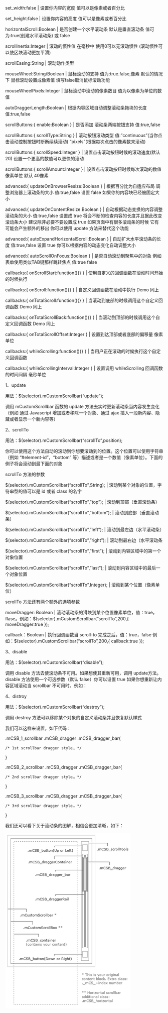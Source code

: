 set_width:false | 设置你内容的宽度 值可以是像素或者百分比

set_height:false | 设置你内容的高度 值可以是像素或者百分比

horizontalScroll:Boolean | 是否创建一个水平滚动条 默认是垂直滚动条 值可为:true(创建水平滚动条) 或 false

scrollInertia:Integer | 滚动的惯性值 在毫秒中 使用0可以无滚动惯性 (滚动惯性可以使区块滚动更加平滑)

scrollEasing:String | 滚动动作类型

mouseWheel:String/Boolean | 鼠标滚动的支持 值为:true.false,像素 默认的情况下 鼠标滚动设置成像素值 填写false取消鼠标滚动功能

mouseWheelPixels:Integer | 鼠标滚动中滚动的像素数目 值为以像素为单位的数值

autoDraggerLength:Boolean | 根据内容区域自动调整滚动条拖块的长度 值:true,false

scrollButtons:{   enable:Boolean  } | 是否添加 滚动条两端按钮支持 值:true,false

scrollButtons:{   scrollType:String  } | 滚动按钮滚动类型 值:”continuous”(当你点击滚动控制按钮时断断续续滚动)  “pixels”(根据每次点击的像素数来滚动)

scrollButtons:{   scrollSpeed:Integer  } | 设置点击滚动按钮时候的滚动速度(默认 20) 设置一个更高的数值可以更快的滚动

scrollButtons:{   scrollAmount:Integer   } | 设置点击滚动按钮时候每次滚动的数值 像素单位 默认 40像素

advanced:{   updateOnBrowserResize:Boolean  } | 根据百分比为自适应布局 调整浏览器上滚动条的大小 值:true,false 设置 false 如果你的内容块已经被固定大小

advanced:{   updateOnContentResize:Boolean   } |
自动根据动态变换的内容调整滚动条的大小 值:true,false 设置成 true 将会不断的检查内容的长度并且据此改变滚动条大小
建议除非必要不要设置成 true 如果页面中有很多滚动条的时候 它有可能会产生额外的移出 你可以使用 update 方法来替代这个功能

advanced:{   autoExpandHorizontalScroll:Boolean   } | 自动扩大水平滚动条的长度 值:true,false 设置 true 你可以根据内容的动态变化自动调整大小

advanced:{   autoScrollOnFocus:Boolean   } | 是否自动滚动到聚焦中的对象 例如表单使用类似TAB键那样跳转焦点 值:true false

callbacks:{   onScrollStart:function(){}   } | 使用自定义的回调函数在滚动时间开始的时候执行

callbacks:{   onScroll:function(){}   } | 自定义回调函数在滚动中执行 Demo 同上

callbacks:{   onTotalScroll:function(){}  } | 当滚动到底部的时候调用这个自定义回调函数 Demo 同上

callbacks:{   onTotalScrollBack:function(){}   } | 当滚动到顶部的时候调用这个自定义回调函数 Demo 同上

callbacks:{   onTotalScrollOffset:Integer   } | 设置到达顶部或者底部的偏移量 像素单位

callbacks:{  whileScrolling:function(){}  } | 当用户正在滚动的时候执行这个自定义回调函数

callbacks:{  whileScrollingInterval:Integer  } | 设置调用 whileScrolling 回调函数的时间间隔 毫秒单位

1、update

用法：$(selector).mCustomScrollbar(“update”);

调用 mCustomScrollbar 函数的 update 方法去实时更新滚动条当内容发生变化（例如 通过 Javascript 增加或者移除一个对象、通过 ajax 插入一段新内容、隐藏或者显示一个新内容等）

2、scrollTo

用法：$(selector).mCustomScrollbar(“scrollTo”,position);

你可以使用这个方法自动的滚动到你想要滚动到的位置。这个位置可以使用字符串（例如 “#element-id”，“bottom” 等）描述或者是一个数值（像素单位）。下面的例子将会滚动到最下面的对象

scrollTo 方法的参数

$(selector).mCustomScrollbar(“scrollTo”,String); | 滚动到某个对象的位置，字符串型的值可以是 id 或者 class 的名字

$(selector).mCustomScrollbar(“scrollTo”,”top”); | 滚动到顶部（垂直滚动条）

$(selector).mCustomScrollbar(“scrollTo”,”bottom”); | 滚动到底部（垂直滚动条）

$(selector).mCustomScrollbar(“scrollTo”,”left”); | 滚动到最左边（水平滚动条）

$(selector).mCustomScrollbar(“scrollTo”,”right”); | 滚动到最右边（水平滚动条

$(selector).mCustomScrollbar(“scrollTo”,”first”); | 滚动到内容区域中的第一个对象位置

$(selector).mCustomScrollbar(“scrollTo”,”last”); | 滚动到内容区域中的最后一个对象位置

$(selector).mCustomScrollbar(“scrollTo”,Integer); | 滚动到某个位置（像素单位）

scrollTo 方法还有两个额外的选项参数

moveDragger: Boolean | 滚动滚动条的滑块到某个位置像素单位，值：true，flase。例如：$(selector).mCustomScrollbar(“scrollTo”,200,{ moveDragger:true });

callback：Boolean | 执行回调函数当 scroll-to 完成之后，值：true，false 例如：$(selector).mCustomScrollbar(“scrollTo”,200,{ callback:true });

3、disable

用法：$(selector).mCustomScrollbar(“disable”);

调用 disable 方法去使滚动条不可用。如果想使其重新可用，调用 update方法。disable 方法使用一个可选参数（默认 false）你可以设置 true 如果你想重新让内容区域滚动当 scrollbar 不可用时。例如：

4、distroy

用法：$(selector).mCustomScrollbar(“destroy”);

调用 destroy 方法可以移除某个对象的自定义滚动条并且恢复默认样式

我们可以这样来设置，如下代码：

.mCSB_1_scrollbar .mCSB_dragger .mCSB_dragger_bar{

    /* 1st scrollbar dragger style… */

}

.mCSB_2_scrollbar .mCSB_dragger .mCSB_dragger_bar{

    /* 2nd scrollbar dragger style… */

}

.mCSB_3_scrollbar .mCSB_dragger .mCSB_dragger_bar{

    /* 3rd scrollbar dragger style… */

}

我们还可以看下关于滚动条的图解，相信会更加清晰，如下：

![图解](./tujie.png)

